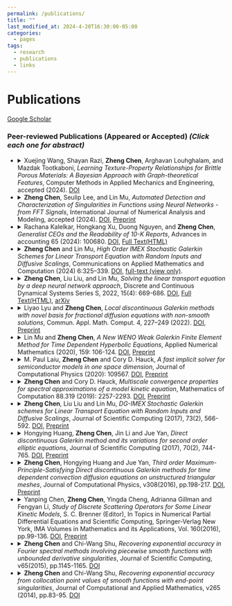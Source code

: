 ```yaml
---
permalink: /publications/
title: ""
last_modified_at: 2024-4-20T16:30:00-05:00
categories:
  - pages
tags:
  - research
  - publications
  - links
---
```


# Publications 
[Google Scholar](https://scholar.google.com/citations?user=Steh0SsAAAAJ&hl=en)

 <!-- ### Preprints -->

 <!-- &nbsp;&nbsp;&nbsp;<em>Abstract</em>: To be added. </details> -->
 
### Peer-reviewed Publications (Appeared or Accepted) _(Click each one for abstract)_
* <details> <summary>Xuejing Wang, Shayan Razi, <b>Zheng Chen</b>, Arghavan Louhghalam, and Mazdak Tootkaboni, <em>Learning Texture-Property Relationships for Brittle Porous Materials: A Bayesian Approach with Graph-theoretical Features</em>, Computer Methods in Applied Mechanics and Engineering, accepted (2024). <a href="https://doi.org/10.1016/j.cma.2024.117682">DOI</a></summary>
  &nbsp;&nbsp;&nbsp;<em>Abstract</em>: Understanding the relationship between microstructural features and the effective properties is crucial for designing materials with tailored properties. In this study, we present a framework based on probabilistic learning to establish such relationships for two-phase brittle porous materials and complex macroscopic fracture properties such as average energy release rate and created fracture surface. The microstructural features are characterized using novel descriptors that capture both local and global interactions. These include, for the first time, graph theoretical features describing the connectivity of the pore network in addition to commonly used statistical descriptors such as porosity dispersion and two-point correlation. A hybrid approach to modeling fracture based on Potential-of-Mean-Force formulation of the lattice element method that draws on probing of high energy bonds and quasi-static relaxation for computation efficiency is used to examine fracture and crack propagation in individual realizations of the random porous material. Probabilistic learning through Bayesian Additive Regression Trees (BART) is employed to establish the feature-property relationships and to perform feature selection for model reduction. The results demonstrate that BART provides accurate predictions of both macroscopic elastic and fracture properties, and reduced order models with strong performance in replicating the predictions with the full set of descriptors.     The process of model reduction highlights a clear distinction between the dominant features for elastic properties and fracture properties with features describing global characteristics the most dominant for elastic properties, and fracture properties most influenced by features describing local phenomena such as clustering of pores. Global features, while still relevant, become less dominant in predicting fracture behavior, underscoring the importance of localized pore interactions in driving crack propagation and fracture mechanisms.</details>

* <details> <summary><b>Zheng Chen</b>, Seulip Lee, and Lin Mu, <em>Automated Detection and Characterization of Singularities in Functions using Neural Networks - from FFT Signals</em>, International Journal of Numerical Analysis and Modeling, accepted (2024). <a href="https://doi.org/10.4208/ijnam2024-1025">DOI</a>, <a href="https://www.math.ualberta.ca/ijnam/Volume-21-2024/No-5-24/2024-05-02.pdf">Preprint</a></summary>
  &nbsp;&nbsp;&nbsp;<em>Abstract</em>: Singularities, distinctive features signifying abrupt changes in function behavior, hold pivotal importance across numerous scientific disciplines. Accurate detection and characterization of these singularities are essential for understanding complex systems and performing data analysis. In this manuscript, we introduce a novel approach that employs neural networks and machine learning for the automated detection and characterization of singularities based on spectral data obtained through fast Fourier transform (FFT). Our methodology uses neural networks trained on known singular functions, along with the corresponding singularity information, to efficiently identify the location and characterize the nature of singularities within FFT data from arbitrary functions. Several tests have been provided to demonstrate the performance of our approach, including singularity detection for functions with single singularities and multiple singularities. </details>
  
* <details> <summary>Rachana Kalelkar, Hongkang Xu, Duong Nguyen, and <b>Zheng Chen</b>, <em>Generalist CEOs and the Readability of 10-K Reports</em>, Advances in accounting 65 (2024): 100680.  <a href="https://doi.org/10.1016/j.adiac.2023.100680">DOI</a>, <a href="https://www.sciencedirect.com/science/article/pii/S0882611023000391?casa_token=eRs2I3aoetgAAAAA:hTYRY1vXmbDdaM-WgXtb_RGE67_gKgbzvfIfc5CCnCSAxg9jwSSb6KZ6MzxfNBVoVg8b3ggdIb8">Full Text(HTML)</a></summary>
  &nbsp;&nbsp;&nbsp;<em>Abstract</em>: In this paper, we investigate the association between the general managerial ability of CEOs and the readability of 10-K reports. We find that the readability of 10-K reports is lower for firms managed by CEOs with general managerial ability. Our result is robust to change analysis, alternate readability measures, various fixed effects, instrumental variables, and the propensity score approach. Our additional analysis reveals that general managerial ability is negatively associated with the readability of management discussion and analysis (MD&A). Moreover, the disclosure tone of the 10-K and MD&A is conservative when the firms are managed by generalist CEOs. Our findings also reveal that CEO tenure moderates the positive association between the general ability index and the Gunning Fog index of 10-K reports. Finally, we find that overinvestment and misstatement strengthen the association between the general ability index and the readability of 10-K reports, thus supporting the obfuscation hypothesis. We thus conclude that firms incur costs in the form of lower disclosure quality when they opt for a generalist CEO. </details>

* <details> <summary> <b>Zheng Chen</b> and Lin Mu, <em>High Order IMEX Stochastic Galerkin Schemes for Linear Transport Equation with Random Inputs and Diffusive Scalings</em>, Communications on Applied Mathematics and Computation (2024) 6:325–339. <a href="https://doi.org/10.1007/s42967-023-00249-x">DOI</a>, <a href="https://rdcu.be/ddPDr">full-text (view only)</a>.</summary>
  &nbsp;&nbsp;&nbsp;<em>Abstract</em>: In this paper, we consider the high order method for solving the linear transport equations under diffusive scaling and with random inputs. To tackle the randomness in the problem, the stochastic Galerkin method of the generalized polynomial chaos approach has been employed. Besides, the high order implicit-explicit scheme under the micro-macro decomposition framework and the discontinuous Galerkin method have been employed. We provide several numerical experiments to validate the accuracy and the stochastic asymptotic-preserving property.</details>

* <details> <summary> <b>Zheng Chen</b>, Liu Liu, and Lin Mu, <em>Solving the linear transport equation by a deep neural network approach</em>, Discrete and Continuous Dynamical Systems Series S, 2022, 15(4): 669-686.  <a href="https://doi.org/10.3934/dcdss.2021070">DOI</a>, <a href="https://www.aimsciences.org/article/doi/10.3934/dcdss.2021070?viewType=html">Full Text(HTML)</a>, <a href="https://arxiv.org/pdf/2102.09157.pdf">arXiv</a></summary>
  &nbsp;&nbsp;&nbsp;<em>Abstract</em>: In this paper, we study the linear transport model by adopting the deep learning method, in particular the deep neural network (DNN) approach. While the interest in using DNN to study partial differential equations is arising, here we adapt it to study kinetic models, in particular the linear transport model. Moreover, theoretical analysis of the convergence of neural networks and its approximated solution towards the analytic solution is shown. We demonstrate the accuracy and effectiveness of the proposed DNN method in numerical experiments.</details>

* <details> <summary> Liyao Lyu and <b>Zheng Chen</b>, <em>Local discontinuous Galerkin methods with novel basis for fractional diffusion equations with non-smooth solutions</em>, Commun. Appl. Math. Comput. 4, 227–249 (2022).  <a href="https://doi.org/10.1007/s42967-020-00104-3">DOI</a>, <a href="publications/LDG_FDE_Springer_repo.pdf">Preprint</a></summary>
  &nbsp;&nbsp;&nbsp;<em>Abstract</em>: In this paper, we develop novel local discontinuous Galerkin (LDG) methods for fractional diffusion equations with non-smooth solutions. We consider such problems, for which the solutions are not smooth at the boundary, and therefore the traditional LDG methods with piecewise polynomial solutions suffer accuracy degeneracy. The novel LDG methods utilize a solution information-enriched basis, simulate the problem on a paired special mesh, and achieve optimal order of accuracy. We analyze the $L^2$ stability and optimal error estimate in the $L^2$-norm. Finally, numerical examples are presented to validate the theoretical conclusions. </details>

* <details> <summary> Lin Mu and <b>Zheng Chen</b>, <em>A New WENO Weak Galerkin Finite Element Method for Time Dependent Hyperbolic Equations</em>, Applied Numerical Mathematics (2020), 159: 106-124.  <a href="https://doi.org/10.1016/j.apnum.2020.09.002">DOI</a>, <a href="publications/WG-Hyperbolic_repo.pdf">Preprint</a></summary>
  &nbsp;&nbsp;&nbsp;<em>Abstract</em>: In this paper, we develop a new WENO weak Galerkin finite element scheme for solving the time dependent hyperbolic equations. The upwind-type stabilizer is imposed to enforce the flux direction in the scheme. For the linear convection equations, we analyze the $L^2$-stability and error estimate for the $L^2$-norm. We also investigate a simple limiter using weighted essentially non-oscillatory (WENO) methodology for obtaining a robust procedure to achieve high order accuracy and capture the sharp, non-oscillatory shock transitions. The approach applies to linear convection equations and Burgers equations. Finally, numerical examples are presented to validate the theoretical conclusions. </details>

* <details> <summary> M. Paul Laiu, <b>Zheng Chen</b> and Cory D. Hauck, <em>A fast implicit solver for semiconductor models in one space dimension</em>, Journal of Computational Physics (2020): 109567.  <a href="https://doi.org/10.1016/j.jcp.2020.109567">DOI</a>, <a href="https://www.researchgate.net/profile/Zheng_Chen30/publication/333717079_A_fast_implicit_solver_for_semiconductor_models_in_one_space_dimension/links/5de585df299bf10bc33a6765/A-fast-implicit-solver-for-semiconductor-models-in-one-space-dimension.pdf">Preprint</a></summary>
  &nbsp;&nbsp;&nbsp;<em>Abstract</em>: Several different approaches are proposed for solving fully implicit discretizations of a simplified Boltzmann-Poisson system with a linear relaxation-type collision kernel. This system models the evolution of free electrons in semiconductor devices under a low-density assumption. At each implicit time step, the discretized system is formulated as a fixed-point problem, which can then be solved with a variety of methods. A key algorithmic component in all the approaches considered here is a recently developed sweeping algorithm for Vlasov-Poisson systems. A synthetic acceleration scheme has been implemented to accelerate the convergence of iterative solvers by using the solution to a drift-diffusion equation as a preconditioner. The performance of four iterative solvers and their accelerated variants has been compared on problems modeling semiconductor devices with various electron mean-free-path. </details>

* <details> <summary> <b>Zheng Chen</b> and Cory D. Hauck, <em>Multiscale convergence properties for spectral approximations of a model kinetic equation</em>, Mathematics of Computation 88.319 (2019): 2257-2293. <a href="https://doi.org/10.1090/mcom/3399">DOI</a>, <a href="https://www.ki-net.umd.edu/pubs/files/paper_iso_clean.pdf">Preprint</a></summary>
  &nbsp;&nbsp;&nbsp;<em>Abstract</em>: In this work, we prove rigorous convergence properties for a semi-discrete, moment-based approximation of a model kinetic equation in one dimension. This approximation is equivalent to a standard spectral method in the velocity variable of the kinetic distribution and, as such, is accompanied by standard algebraic estimates of the form $N^{−q}$, where $N$ is the number of modes and $q > 0$ depends on the regularity of the solution. However, in the multiscale setting, the error estimate can be expressed in terms of the scaling parameter $\epsilon$, which measures the ratio of the mean-free-path to the characteristic domain length. We show that, for isotropic initial conditions, the error in the spectral approximation is $\mathcal{O}(\epsilon^{N+1})$. More surprisingly, the coefficients of the expansion satisfy super convergence properties. In particular, the error of the lth coefficient of the expansion scales like $\mathcal{O}(\epsilon^{2N})$ when $l = 0$ and $\mathcal{O}(\epsilon^{2N+2-l})$ for all $1 \leq l \leq N$. This result is significant, because the low-order coefficients correspond to physically relevant quantities of the underlying system. All the above estimates involve constants depending on $N$, the time $t$, and the initial condition. We investigate specifically the dependence on $N$, in order to assess whether increasing $N$ actually yields an additional factor of $\epsilon$ in the error. Numerical tests will also be presented to support the theoretical results. </details>

* <details> <summary> <b>Zheng Chen</b>, Liu Liu and Lin Mu, <em>DG-IMEX Stochastic Galerkin schemes for Linear Transport Equation with Random Inputs and Diffusive Scalings</em>, Journal of Scientific Computing (2017), 73(2), 566-592.  <a href="https://doi.org/10.1007/s10915-017-0439-2">DOI</a>, <a href="https://www.osti.gov/pages/servlets/purl/1356966">Preprint</a> </summary>
  &nbsp;&nbsp;&nbsp;<em>Abstract</em>: In this paper, we consider the linear transport equation under diffusive scaling and with random inputs. The method is based on the generalized polynomial chaos approach in the stochastic Galerkin framework. Several theoretical aspects will be addressed. A uniform numerical stability with respect to the Knudsen number $\epsilon$, and a uniform in ε error estimate is given. For temporal and spatial discretizations, we apply the implicit–explicit scheme under the micro–macro decomposition framework and the discontinuous Galerkin method, as proposed in Jang et al. (<em>SIAM J Numer Anal 52:2048–2072, 2014</em>) for the deterministic problem. We provide rigorous proof of the stochastic asymptotic-preserving (sAP) property. Extensive numerical experiments that validate the accuracy and sAP of the method are conducted. </details>

* <details> <summary> Hongying Huang, <b>Zheng Chen</b>, Jin Li and Jue Yan, <em>Direct discontinuous Galerkin method and its variations for second order elliptic equations</em>, Journal of Scientific Computing (2017), 70(2), 744-765. <a href="https://doi.org/10.1007/s10915-016-0264-z">DOI</a>, <a href="https://faculty.sites.iastate.edu/jyan/files/inline-files/yan-elliptic.pdf">Preprint</a></summary>
  &nbsp;&nbsp;&nbsp;<em>Abstract</em>: In this paper, we study the direct discontinuous Galerkin method and its variations for 2nd order elliptic problems. A priori error estimate under the energy norm is established for all four methods. Optimal error estimate under $L^2$ norm is obtained for DDG method with interface correction and symmetric DDG method. A series of numerical examples are carried out to illustrate the accuracy and capability of the schemes. Numerically we obtain optimal $(k + 1)$-th order convergence for DDG method with interface correction and symmetric DDG method on nonuniform and unstructured triangular meshes. An interface problem with discontinuous diffusion coefficients is investigated and optimal $(k + 1)$-th order accuracy is obtained. Peak solutions with sharp transitions are captured well. Highly oscillatory wave solutions of the Helmholtz equation are well resolved. </details>

* <details> <summary> <b>Zheng Chen</b>, Hongying Huang and Jue Yan, <em>Third order Maximum-Principle-Satisfying Direct discontinuous Galerkin methods for time dependent convection diffusion equations on unstructured triangular meshes</em>, Journal of Computational Physics, v308(2016), pp.198-217.  <a href="https://doi.org/10.1016/j.jcp.2015.12.039">DOI</a>, <a href="https://faculty.sites.iastate.edu/jyan/files/inline-files/yan-MPStriMesh.pdf">Preprint</a></summary>
  &nbsp;&nbsp;&nbsp;<em>Abstract</em>: We develop 3rd order maximum-principle-satisfying direct discontinuous Galerkin methods for convection-diffusion equations on unstructured triangular meshes. We carefully calculate the normal derivative numerical flux across element edges and prove that, with the proper choice of parameter pair $(\beta_0,\beta_1)$ in the numerical flux formula, the quadratic polynomial solution satisfies the strict maximum principle. The polynomial solution is bounded within the given range and third order accuracy is maintained. There is no geometric restriction on the meshes and obtuse triangles are allowed in the partition. A sequence of numerical examples is carried out to demonstrate the accuracy and capability of the maximum-principle-satisfying limiter. </details>
  
* <details> <summary> Yanping Chen, <b>Zheng Chen</b>, Yingda Cheng, Adrianna Gillman and Fengyan Li, <em>Study of Discrete Scattering Operators for Some Linear Kinetic Models</em>, S. C. Brenner (Editor), In Topics in Numerical Partial Differential Equations and Scientific Computing, Springer-Verlag New York, IMA Volumes in Mathematics and its Applications, Vol. 160(2016), pp.99-136.  <a href="https://doi.org/10.1007/978-1-4939-6399-7_5">DOI</a>, <a href="https://web.archive.org/web/20160806033359id_/http://homepages.rpi.edu:80/~lif/papers/paper_wham.pdf">Preprint</a></summary>
  &nbsp;&nbsp;&nbsp;<em>Abstract</em>: In this paper, we consider spatially homogeneous linear kinetic models arising from semiconductor device simulations and investigate how various deterministic numerical methods approximate their scattering operators. In particular, methods including first and second order discontinuous Galerkin methods, a first order collocation method, a Fourier-collocation spectral method, and a Nyström method are examined when they are applied to one-dimensional models with singular or continuous scattering kernels. Mathematical properties are discussed for the corresponding discrete scattering operators. We also present numerical experiments to demonstrate the performance of these methods. Understanding how the scattering operators are approximated can provide insights into designing efficient algorithms for simulating kinetic models and for the implicit discretizations of the problems in the presence of multiple scales. </details>

* <details> <summary> <b>Zheng Chen</b> and Chi-Wang Shu, <em>Recovering exponential accuracy in Fourier spectral methods involving piecewise smooth functions with unbounded derivative singularities</em>, Journal of Scientific Computing, v65(2015), pp.1145-1165.  <a href="https://doi.org/10.1007/s10915-015-0011-x">DOI</a></summary>
  &nbsp;&nbsp;&nbsp;<em>Abstract</em>: Fourier spectral methods achieve exponential accuracy both on the approximation level and for solving partial differential equations, if the solution is analytic. If the solution is discontinuous but piecewise analytic up to the discontinuities, Fourier spectral methods produce poor pointwise accuracy, but still maintain exponential accuracy after post-processing (<em>Gottlieb and Shu in SIAM Rev 30:644–668, 1997</em>). In Chen and Shu (<em>J Comput Appl Math 265:83–95, 2014</em>), an extended technique is provided to recover exponential accuracy for functions which have end-point singularities, from the knowledge of point values on standard collocation points. In this paper, we develop a technique to recover exponential accuracy from the first N Fourier coefficients of functions which are analytic in the open interval but have unbounded derivative singularities at endpoints. With this post-processing method, we are able to obtain exponential accuracy of spectral methods applied to linear transport equations involving such functions. </details>

* <details> <summary> <b>Zheng Chen</b> and Chi-Wang Shu, <em>Recovering exponential accuracy from collocation point values of smooth functions with end-point singularities</em>, Journal of Computational and Applied Mathematics, v265 (2014), pp.83-95.  <a href="https://doi.org/10.1016/j.cam.2013.09.029">DOI</a></summary>
  &nbsp;&nbsp;&nbsp;<em>Abstract</em>: Gibbs phenomenon is the particular manner how a global spectral approximation of a piecewise analytic function behaves at the jump discontinuity. The truncated spectral series has large oscillations near the jump, and the overshoot does not decay as the number of terms in the truncated series increases. There is therefore no convergence in the maximum norm, and convergence in smooth regions away from the discontinuity is also slow. In <em>Gottlieb and Shu (1995)</em>, a methodology is proposed to completely overcome this difficulty in the context of spectral collocation methods, resulting in the recovery of exponential accuracy from collocation point values of a piecewise analytic function. In this paper, we extend this methodology to handle spectral collocation methods for functions which are analytic in the open interval but have singularities at end-points. With this extension, we are able to obtain exponential accuracy from collocation point values of such functions. Similar to <em>Gottlieb and Shu (1995</em>), the proof is constructive and uses the Gegenbauer polynomials $C_n^\lambda(x)$. The result implies that the Gibbs phenomenon can be overcome for smooth functions with endpoint singularities. </details>



